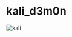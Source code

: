 # kali_d3m0n
![kali](https://user-images.githubusercontent.com/122651531/212473892-fac760c7-6e2b-4151-bddc-a47e435222ce.png)
